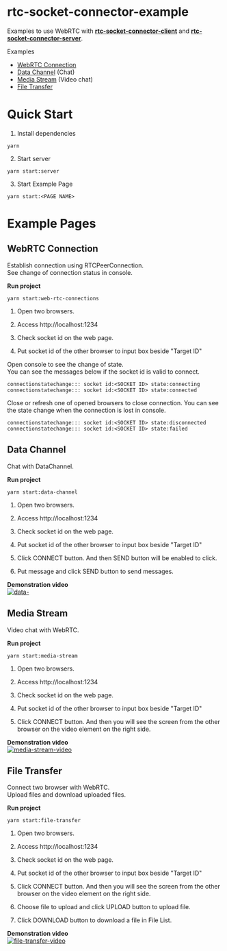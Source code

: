 # rtc-socket-connector-example
Examples to use WebRTC with [**rtc-socket-connector-client**](https://github.com/jungdu/rtc-socket-connector-client) and [**rtc-socket-connector-server**](https://github.com/jungdu/rtc-socket-connector-server).

Examples
- [WebRTC Connection](https://github.com/jungdu/rtc-socket-connector-example#webrtc-connection)
- [Data Channel](https://github.com/jungdu/rtc-socket-connector-example#data-channel) (Chat)
- [Media Stream](https://github.com/jungdu/rtc-socket-connector-example#media-stream) (Video chat)
- [File Transfer](https://github.com/jungdu/rtc-socket-connector-example#file-transfer) 

# Quick Start 

1. Install dependencies
```
yarn
```

2. Start server
```
yarn start:server
```

3. Start Example Page
```
yarn start:<PAGE NAME>
```

# Example Pages


## WebRTC Connection
Establish connection using RTCPeerConnection.  
See change of connection status in console.  


**Run project**
```
yarn start:web-rtc-connections
```


1. Open two browsers.  

2. Access http://localhost:1234
   
3. Check socket id on the web page.  
   
4. Put socket id of the other browser to input box beside "Target ID"


Open console to see the change of state.  
You can see the messages below if the socket id is valid to connect.
```
connectionstatechange::: socket id:<SOCKET ID> state:connecting
connectionstatechange::: socket id:<SOCKET ID> state:connected
```
Close or refresh one of opened browsers to close connection.
You can see the state change when the connection is lost in console.

```
connectionstatechange::: socket id:<SOCKET ID> state:disconnected
connectionstatechange::: socket id:<SOCKET ID> state:failed
```



## Data Channel
Chat with DataChannel.  

**Run project**
```
yarn start:data-channel
```

1. Open two browsers.  

2. Access http://localhost:1234
   
3. Check socket id on the web page.  
   
4. Put socket id of the other browser to input box beside "Target ID"
   
5. Click CONNECT button. And then SEND button will be enabled to click.
   
6. Put message and click SEND button to send messages.


**Demonstration video**  
[![data-](https://img.youtube.com/vi/sI6HP46tl3c/0.jpg)](https://www.youtube.com/watch?v=sI6HP46tl3c)

## Media Stream
Video chat with WebRTC.

**Run project**
```
yarn start:media-stream
```

1. Open two browsers.  

2. Access http://localhost:1234

3. Check socket id on the web page.  

4. Put socket id of the other browser to input box beside "Target ID"

5. Click CONNECT button. And then you will see the screen from the other browser on the video element on the right side.  

**Demonstration video**  
[![media-stream-video](https://img.youtube.com/vi/KUZl51SP22I/0.jpg)](https://www.youtube.com/watch?v=KUZl51SP22I)

## File Transfer
Connect two browser with WebRTC.  
Upload files and download uploaded files.  


**Run project**
```
yarn start:file-transfer
```


1. Open two browsers.  

2. Access http://localhost:1234

3. Check socket id on the web page.  

4. Put socket id of the other browser to input box beside "Target ID"

5. Click CONNECT button. And then you will see the screen from the other browser on the video element on the right side.  

6. Choose file to upload and click UPLOAD button to upload file.

7. Click DOWNLOAD button to download a file in File List.

**Demonstration video**  
[![file-transfer-video](https://img.youtube.com/vi/znaaHCDrUeE/0.jpg)](https://www.youtube.com/watch?v=znaaHCDrUeE)
